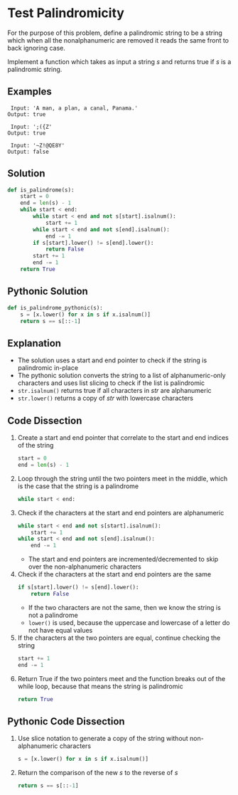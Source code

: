 # Test Palindromicity
For the purpose of this problem, define a palindromic string to be a string which when all the nonalphanumeric are removed it reads the same front to back ignoring case.

Implement a function which takes as input a string _s_ and returns true if _s_ is a palindromic string.

## Examples
```
 Input: 'A man, a plan, a canal, Panama.'
Output: true

 Input: ';({Z'
Output: true

 Input: '~Z!@QE8Y'
Output: false
```

## Solution
```python
def is_palindrome(s):
    start = 0
    end = len(s) - 1
    while start < end:
        while start < end and not s[start].isalnum():
            start += 1
        while start < end and not s[end].isalnum():
            end -= 1
        if s[start].lower() != s[end].lower():
            return False
        start += 1
        end -= 1
    return True
```

## Pythonic Solution
```python
def is_palindrome_pythonic(s):
    s = [x.lower() for x in s if x.isalnum()]
    return s == s[::-1]
```

## Explanation
* The solution uses a start and end pointer to check if the string is palindromic in-place
* The pythonic solution converts the string to a list of alphanumeric-only characters and uses list slicing to check if the list is palindromic
* `str.isalnum()` returns true if all characters in _str_ are alphanumeric
* `str.lower()` returns a copy of _str_ with lowercase characters

## Code Dissection
1. Create a start and end pointer that correlate to the start and end indices of the string
    ```python
    start = 0
    end = len(s) - 1
    ```
2. Loop through the string until the two pointers meet in the middle, which is the case that the string is a palindrome
    ```python
    while start < end:
    ```
3. Check if the characters at the start and end pointers are alphanumeric
    ```python
    while start < end and not s[start].isalnum():
        start += 1
    while start < end and not s[end].isalnum():
        end -= 1
    ```
    * The start and end pointers are incremented/decremented to skip over the non-alphanumeric characters
4. Check if the characters at the start and end pointers are the same
    ```python
    if s[start].lower() != s[end].lower():
        return False
    ```
    * If the two characters are not the same, then we know the string is not a palindrome
    * `lower()` is used, because the uppercase and lowercase of a letter do not have equal values
5. If the characters at the two pointers are equal, continue checking the string
    ```python
    start += 1
    end -= 1
    ```
6. Return True if the two pointers meet and the function breaks out of the while loop, because that means the string is palindromic
    ```python
    return True
    ```

## Pythonic Code Dissection
1. Use slice notation to generate a copy of the string without non-alphanumeric characters
    ```python
    s = [x.lower() for x in s if x.isalnum()]
    ```
2. Return the comparison of the new _s_ to the reverse of _s_
    ```python
    return s == s[::-1]
    ```